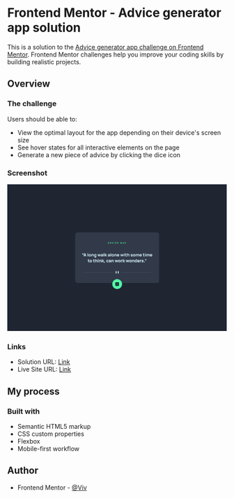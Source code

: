 # Frontend Mentor - Advice generator app solution

This is a solution to the [Advice generator app challenge on Frontend Mentor](https://www.frontendmentor.io/challenges/advice-generator-app-QdUG-13db). Frontend Mentor challenges help you improve your coding skills by building realistic projects.

## Overview

### The challenge

Users should be able to:

- View the optimal layout for the app depending on their device's screen size
- See hover states for all interactive elements on the page
- Generate a new piece of advice by clicking the dice icon

### Screenshot

![](./screenshot_advice.png)

### Links

- Solution URL: [Link]([[https://www.frontendmentor.io/solutions/advice-generator-app-vNpColRea7](https://www.frontendmentor.io/solutions/advice-generator-app-vNpColRea7)])
- Live Site URL: [Link]([https://www.frontendmentor.io/solutions/advice-generator-app-vNpColRea7])

## My process

### Built with

- Semantic HTML5 markup
- CSS custom properties
- Flexbox
- Mobile-first workflow

## Author

- Frontend Mentor - [@Viv]([https://www.frontendmentor.io/profile/yourusername](https://www.frontendmentor.io/profile/b-viv)https://www.frontendmentor.io/profile/b-viv)
